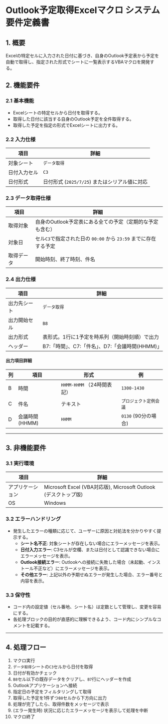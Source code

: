 # Outlook予定取得Excelマクロ システム要件定義書

## 1. 概要
Excelの特定セルに入力された日付に基づき、自身のOutlook予定表から予定を自動で取得し、指定された形式でシートに一覧表示するVBAマクロを開発する。

## 2. 機能要件

### 2.1 基本機能
- Excelシートの特定セルから日付を取得する。
- 取得した日付に該当する自身のOutlook予定を全件取得する。
- 取得した予定を指定の形式でExcelシートに出力する。

### 2.2 入力仕様
| 項目 | 詳細 |
|---|---|
| 対象シート | `データ取得` |
| 日付入力セル | `C3` |
| 日付形式 | 日付形式 (`2025/7/25`) またはシリアル値に対応 |

### 2.3 データ取得仕様
| 項目 | 詳細 |
|---|---|
| 取得対象 | 自身のOutlook予定表にある全ての予定（定期的な予定も含む） |
| 対象日 | セル`C3`で指定された日の `00:00` から `23:59` までに存在する予定 |
| 取得データ | 開始時刻、終了時刻、件名 |

### 2.4 出力仕様
| 項目 | 詳細 |
|---|---|
| 出力先シート | `データ取得` |
| 出力開始セル | `B8` |
| 出力形式 | 表形式。1行に1予定を時系列（開始時刻順）で出力 |
| ヘッダー | B7:「時間」、C7:「件名」、D7:「会議時間(HHMM)」 |

#### 出力項目詳細
| 列 | 項目 | 形式 | 例 |
|---|---|---|---|
| B | 時間 | `HHMM-HHMM` （24時間表記） | `1300-1430` |
| C | 件名 | テキスト | `プロジェクト定例会議` |
| D | 会議時間(HHMM) | `HHMM` | `0130` (90分の場合) |

---

## 3. 非機能要件

### 3.1 実行環境
| 項目 | 詳細 |
|---|---|
| アプリケーション | Microsoft Excel (VBA対応版), Microsoft Outlook (デスクトップ版) |
| OS | Windows |

### 3.2 エラーハンドリング
- 発生したエラーの種類に応じて、ユーザーに原因と対処法を分かりやすく提示する。
    - **シート名不正**: 対象シートが存在しない場合にエラーメッセージを表示。
    - **日付入力エラー**: C3セルが空欄、または日付として認識できない場合にエラーメッセージを表示。
    - **Outlook接続エラー**: Outlookへの接続に失敗した場合（未起動、インストール不正など）にエラーメッセージを表示。
    - **その他エラー**: 上記以外の予期せぬエラーが発生した場合、エラー番号と内容を表示。

### 3.3 保守性
- コード内の設定値（セル番地、シート名）は定数として管理し、変更を容易にする。
- 各処理ブロックの目的が直感的に理解できるよう、コード内にシンプルなコメントを記載する。

---

## 4. 処理フロー
1. マクロ実行
2. `データ取得`シートの`C3`セルから日付を取得
3. 日付が有効かチェック
4. `B8`セル以下の既存データをクリアし、`B7`行にヘッダーを作成
5. Outlookアプリケーションへ接続
6. 指定日の予定をフィルタリングして取得
7. 取得した予定を1件ずつ`B8`セルから下方向に出力
8. 処理が完了したら、取得件数をメッセージで表示
9. (エラー発生時) 状況に応じたエラーメッセージを表示して処理を中断
10. マクロ終了